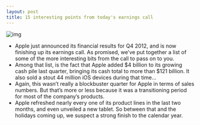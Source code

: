 ```yaml
---
layout: post
title: 15 interesting points from today's earnings call
---
```

![img](http://media.idownloadblog.com/wp-content/uploads/2012/02/upperwestside_gallery_image1.jpg)
* Apple just announced its financial results for Q4 2012, and is now finishing up its earnings call. As promised, we’ve put together a list of some of the more interesting bits from the call to pass on to you.
* Among that list, is the fact that Apple added $4 billion to its growing cash pile last quarter, bringing its cash total to more than $121 billion. It also sold a stout 44 million iOS devices during that time…
* Again, this wasn’t really a blockbuster quarter for Apple in terms of sales numbers. But that’s more or less because it was a transitioning period for most of the company’s products.
* Apple refreshed nearly every one of its product lines in the last two months, and even unveiled a new tablet. So between that and the holidays coming up, we suspect a strong finish to the calendar year.

